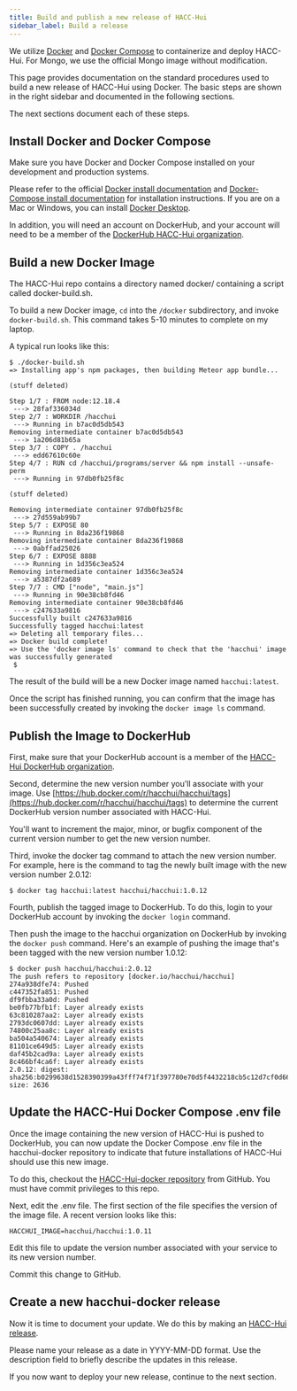 ```yaml
---
title: Build and publish a new release of HACC-Hui
sidebar_label: Build a release
---
```


We utilize [Docker](https://www.docker.com/) and [Docker Compose](https://docs.docker.com/compose/) to containerize and deploy HACC-Hui.  For Mongo, we use the official Mongo image without modification.

This page provides documentation on the standard procedures used to build a new release of HACC-Hui using Docker. The basic steps are shown in the right sidebar and documented in the following sections.

The next sections document each of these steps.

## Install Docker and Docker Compose

Make sure you have Docker and Docker Compose installed on your development and production systems.

Please refer to the official [Docker install documentation](https://docs.docker.com/install/) and [Docker-Compose install documentation](https://docs.docker.com/compose/install/) for installation instructions.  If you are on a Mac or Windows, you can install [Docker Desktop](https://www.docker.com/products/docker-desktop).

In addition, you will need an account on DockerHub, and your account will need to be a member of the [DockerHub HACC-Hui organization](https://hub.docker.com/u/hacchui).

## Build a new Docker Image

The HACC-Hui repo contains a directory named docker/ containing a script called docker-build.sh.

To build a new Docker image,  `cd` into the `/docker` subdirectory, and invoke `docker-build.sh`. This command takes 5-10 minutes to complete on my laptop.

A typical run looks like this:

```
$ ./docker-build.sh
=> Installing app's npm packages, then building Meteor app bundle...

(stuff deleted)

Step 1/7 : FROM node:12.18.4
 ---> 28faf336034d
Step 2/7 : WORKDIR /hacchui
 ---> Running in b7ac0d5db543
Removing intermediate container b7ac0d5db543
 ---> 1a206d81b65a
Step 3/7 : COPY . /hacchui
 ---> edd67610c60e
Step 4/7 : RUN cd /hacchui/programs/server && npm install --unsafe-perm
 ---> Running in 97db0fb25f8c

(stuff deleted)

Removing intermediate container 97db0fb25f8c
 ---> 27d559ab99b7
Step 5/7 : EXPOSE 80
 ---> Running in 8da236f19868
Removing intermediate container 8da236f19868
 ---> 0abffad25026
Step 6/7 : EXPOSE 8888
 ---> Running in 1d356c3ea524
Removing intermediate container 1d356c3ea524
 ---> a5387df2a689
Step 7/7 : CMD ["node", "main.js"]
 ---> Running in 90e38cb8fd46
Removing intermediate container 90e38cb8fd46
 ---> c247633a9816
Successfully built c247633a9816
Successfully tagged hacchui:latest
=> Deleting all temporary files...
=> Docker build complete!
=> Use the 'docker image ls' command to check that the 'hacchui' image was successfully generated
 $

```

The result of the build will be a new Docker image named `hacchui:latest`.

Once the script has finished running, you can confirm that the image has been successfully created by invoking the `docker image ls` command.

## Publish the Image to DockerHub

First, make sure that your DockerHub account is a member of the [HACC-Hui DockerHub organization](https://hub.docker.com/orgs/hacchui).

Second, determine the new version number you'll associate with your image.  Use [https://hub.docker.com/r/hacchui/hacchui/tags](https://hub.docker.com/r/hacchui/hacchui/tags) to determine the current DockerHub version number associated with HACC-Hui.

You'll want to increment the major, minor, or bugfix component of the current version number to get the new version number.

 Third, invoke the docker tag command to attach the new version number. For example, here is the command to tag the newly built image with the new version number 2.0.12:

 ```shell
 $ docker tag hacchui:latest hacchui/hacchui:1.0.12
 ```

 Fourth, publish the tagged image to DockerHub. To do this, login to your DockerHub account by invoking the `docker login` command.

 Then push the image to the hacchui organization on DockerHub by invoking the `docker push` command. Here's an example of pushing the image that's been tagged with the new version number 1.0.12:

 ```shell
 $ docker push hacchui/hacchui:2.0.12
 The push refers to repository [docker.io/hacchui/hacchui]
 274a938dfe74: Pushed
 c447352fa851: Pushed
 df9fbba33a0d: Pushed
 be0fb77bfb1f: Layer already exists
 63c810287aa2: Layer already exists
 2793dc0607dd: Layer already exists
 74800c25aa8c: Layer already exists
 ba504a540674: Layer already exists
 81101ce649d5: Layer already exists
 daf45b2cad9a: Layer already exists
 8c466bf4ca6f: Layer already exists
 2.0.12: digest: sha256:b0299638d1528390399a43fff74f71f397780e70d5f4432218cb5c12d7cf0d66 size: 2636
 ```

 ## Update the HACC-Hui Docker Compose .env file

 Once the image containing the new version of HACC-Hui is pushed to DockerHub, you can now update the Docker Compose .env file in the hacchui-docker repository to indicate that future installations of HACC-Hui should use this new image.

 To do this, checkout the  [HACC-Hui-docker repository](https://github.com/HACC-Hui/hacchui-docker) from GitHub. You must have commit privileges to this repo.

 Next, edit the .env file.  The first section of the file specifies the version of the image file. A recent version looks like this:

 ```
HACCHUI_IMAGE=hacchui/hacchui:1.0.11
```

Edit this file to update the version number associated with your service to its new version number.

Commit this change to GitHub.

## Create a new hacchui-docker release

Now it is time to document your update. We do this by making an [HACC-Hui release](https://github.com/HACC-Hui/hacchui-docker/releases).

Please name your release as a date in YYYY-MM-DD format. Use the description field to briefly describe the updates in this release.

If you now want to deploy your new release, continue to the next section.
